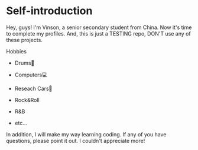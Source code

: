# Self-introduction
Hey, guys! I'm Vinson, a senior secondary student from China. Now it's time to complete my profiles. And, this is just a TESTING repo, DON'T use any of these projects. 

Hobbies
 - Drums🥁

 - Computers💻

 - Reseach Cars🚗

 - Rock&Roll

 - R&B

 - etc...

In addition, I will make my way learning coding. If any of you have questions, please point it out. I couldn't appreciate more! 
